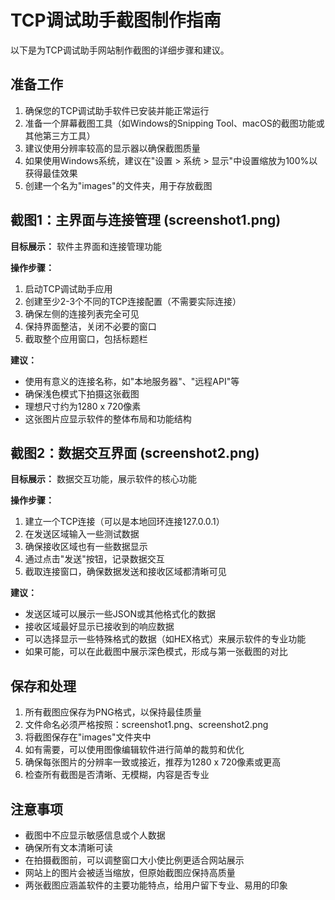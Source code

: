 # TCP调试助手截图制作指南

以下是为TCP调试助手网站制作截图的详细步骤和建议。

## 准备工作

1. 确保您的TCP调试助手软件已安装并能正常运行
2. 准备一个屏幕截图工具（如Windows的Snipping Tool、macOS的截图功能或其他第三方工具）
3. 建议使用分辨率较高的显示器以确保截图质量
4. 如果使用Windows系统，建议在"设置 > 系统 > 显示"中设置缩放为100%以获得最佳效果
5. 创建一个名为"images"的文件夹，用于存放截图

## 截图1：主界面与连接管理 (screenshot1.png)

**目标展示：** 软件主界面和连接管理功能

**操作步骤：**
1. 启动TCP调试助手应用
2. 创建至少2-3个不同的TCP连接配置（不需要实际连接）
3. 确保左侧的连接列表完全可见
4. 保持界面整洁，关闭不必要的窗口
5. 截取整个应用窗口，包括标题栏

**建议：**
- 使用有意义的连接名称，如"本地服务器"、"远程API"等
- 确保浅色模式下拍摄这张截图
- 理想尺寸约为1280 x 720像素
- 这张图片应显示软件的整体布局和功能结构

## 截图2：数据交互界面 (screenshot2.png)

**目标展示：** 数据交互功能，展示软件的核心功能

**操作步骤：**
1. 建立一个TCP连接（可以是本地回环连接127.0.0.1）
2. 在发送区域输入一些测试数据
3. 确保接收区域也有一些数据显示
4. 通过点击"发送"按钮，记录数据交互
5. 截取连接窗口，确保数据发送和接收区域都清晰可见

**建议：**
- 发送区域可以展示一些JSON或其他格式化的数据
- 接收区域最好显示已接收到的响应数据
- 可以选择显示一些特殊格式的数据（如HEX格式）来展示软件的专业功能
- 如果可能，可以在此截图中展示深色模式，形成与第一张截图的对比

## 保存和处理

1. 所有截图应保存为PNG格式，以保持最佳质量
2. 文件命名必须严格按照：screenshot1.png、screenshot2.png
3. 将截图保存在"images"文件夹中
4. 如有需要，可以使用图像编辑软件进行简单的裁剪和优化
5. 确保每张图片的分辨率一致或接近，推荐为1280 x 720像素或更高
6. 检查所有截图是否清晰、无模糊，内容是否专业

## 注意事项

- 截图中不应显示敏感信息或个人数据
- 确保所有文本清晰可读
- 在拍摄截图前，可以调整窗口大小使比例更适合网站展示
- 网站上的图片会被适当缩放，但原始截图应保持高质量
- 两张截图应涵盖软件的主要功能特点，给用户留下专业、易用的印象 